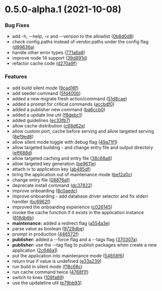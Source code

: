 # 0.5.0-alpha.1 (2021-10-08)


### Bug Fixes

* add -h, --help, -v and --version to the allowlist ([0b8d0d8](https://github.com/formidablejs/craftsman/commit/0b8d0d85974520d30452d5bcb163dd2abc8c7cab))
* check config.paths instead of vendor.paths under the config flag ([d99636a](https://github.com/formidablejs/craftsman/commit/d99636a0d07f1bcbc7a7b2377514560d7cd8e0c5))
* handle other error types ([771a6a8](https://github.com/formidablejs/craftsman/commit/771a6a8d5b59886cd9cf5b2b03786dd6ce74285a))
* improve node 14 support ([39d891d](https://github.com/formidablejs/craftsman/commit/39d891da694c0f3e6af14f018e23955e3a0f7222))
* refactor cache code ([d270a9f](https://github.com/formidablejs/craftsman/commit/d270a9ff1b0f153b0690933e937a6cca338c1072))


### Features

* add build silent mode ([9cad16f](https://github.com/formidablejs/craftsman/commit/9cad16fc756403a199b18d1dd31a943dbaff6894))
* add seeder command ([5fd400b](https://github.com/formidablejs/craftsman/commit/5fd400ba7d7e9bbef9d1aee4ff1172c6f849cb9b))
* added a new migrate fresh action/command ([51d8cae](https://github.com/formidablejs/craftsman/commit/51d8cae210570f7d4af5954338cb2098a93e539e))
* added a prompt for critical commands ([accbdf0](https://github.com/formidablejs/craftsman/commit/accbdf07f5c4040907bc655693481cd7de7f4572))
* added a publisher new command ([ba6ccb0](https://github.com/formidablejs/craftsman/commit/ba6ccb0be453159265c36c59bf173cd32502cf26))
* added a update line util ([f8debc1](https://github.com/formidablejs/craftsman/commit/f8debc1888bbf4d35d836ae9f457307dc37165b6))
* added guidelines ([ec33fb7](https://github.com/formidablejs/craftsman/commit/ec33fb74cacb7d1f4c0b9261fec18216e4aa9d6f))
* allow cache distribution ([c68d62e](https://github.com/formidablejs/craftsman/commit/c68d62ec4a39d4e0cb965a3719086f0d40098d72))
* allow custom port, cache before serving and allow targeted serving ([8ef9ed8](https://github.com/formidablejs/craftsman/commit/8ef9ed8e92eb0d2f7bf3ce74375ac6274d1f3794))
* allow silent mode toggle with debug flag ([49a71f1](https://github.com/formidablejs/craftsman/commit/49a71f1712271c230576f57dcd435671dbf7f3a9))
* allow targeted building - and change entry file and output directory ([eff688d](https://github.com/formidablejs/craftsman/commit/eff688d39a8b9180252fd0e189c49cf940579283))
* allow targeted caching and entry file ([38c68a8](https://github.com/formidablejs/craftsman/commit/38c68a8bae0fe0922c0008e407a9ea366d346950))
* allow targeted key generation ([be9611e](https://github.com/formidablejs/craftsman/commit/be9611e3f18fa760a55a642ace428cb60bcc6b8b))
* attach iv to application key ([ab485df](https://github.com/formidablejs/craftsman/commit/ab485df58546ca46aecaba31ab48aae1966b6095))
* bring the application out of maintenance mode ([be12a0c](https://github.com/formidablejs/craftsman/commit/be12a0c6362d35b4f3a8fcf5e34e11500e8f05c4))
* change entry file ([08876af](https://github.com/formidablejs/craftsman/commit/08876af516995c18798632e6bdf67dd5dd7af831))
* deprecate install command ([dc37822](https://github.com/formidablejs/craftsman/commit/dc37822f257cbadfbb634016f32b419cd611b5a8))
* improve onboarding ([8c0aedc](https://github.com/formidablejs/craftsman/commit/8c0aedca55c0932d02aa6caa86459bc8c9292d88))
* improve onboarding - add database driver selector and fix stderr handler ([bc6962f](https://github.com/formidablejs/craftsman/commit/bc6962f652f5422d3b10f52c4247a3de044cc411))
* improved the onboarding experience ([c026145](https://github.com/formidablejs/craftsman/commit/c0261451ab1b16e8406cff06cbb20ee3ae0b0c3f))
* invoke the cache function if it exists in the application instance ([818db6b](https://github.com/formidablejs/craftsman/commit/818db6b16df62f463d521cdbb4827f7db95bc928))
* **maintenance:** added a redirect flag ([a554a3e](https://github.com/formidablejs/craftsman/commit/a554a3e505eeae4fe0e153a82a41e7ae28a5d705))
* parse value as boolean ([9729dbe](https://github.com/formidablejs/craftsman/commit/9729dbeae11e299a6bfbaba258040463851b85fd))
* prompt in production ([446572f](https://github.com/formidablejs/craftsman/commit/446572f5a8feb5f0b4a2353dd42a717a68093e6c))
* **publisher:** added a --force flag and a --tags flag ([370307a](https://github.com/formidablejs/craftsman/commit/370307a49c387a112b2570ae0c16283afbf7659c))
* **publisher:** use the --tag flag to publish packages when create a new application ([2c646a1](https://github.com/formidablejs/craftsman/commit/2c646a14341ea643b28ce7c71a7d0bf47c71f364))
* put the application into maintenance mode ([54658f6](https://github.com/formidablejs/craftsman/commit/54658f63c9c612e6bf85b1be6b184918ee9ffca4))
* return true if value is undefined ([e33a239](https://github.com/formidablejs/craftsman/commit/e33a239d8e837c73a78b585fae1a7195809aeba6))
* run build in silent mode ([f18c68c](https://github.com/formidablejs/craftsman/commit/f18c68c22f72a4f3500d0584e2bc22e5cbd5daf4))
* run cache command twice ([4768f1f](https://github.com/formidablejs/craftsman/commit/4768f1f290b22ad1311e91a35a426159ccae8b74))
* switch to knex ([109fa89](https://github.com/formidablejs/craftsman/commit/109fa8946c9bb69eb62b15c764ea74dfc736a1c7))
* use the updateline util ([e79bb93](https://github.com/formidablejs/craftsman/commit/e79bb93a2558a0d32f305606b6bdf0d11b8a1ac1))



